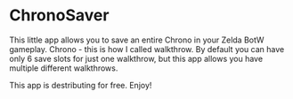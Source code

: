 # ChronoSaver
 This little app allows you to save an entire Chrono in your Zelda BotW gameplay. Chrono - this is how I called walkthrow. 
 By default you can have only 6 save slots for just one walkthrow, but this app allows you have multiple different walkthrows.
 
 This app is destributing for free. Enjoy!
